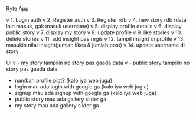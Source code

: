 Ryte App

v 1. Login auth
v 2. Register auth
v 3. Register rdb
v 4. new story rdb (data lain masuk, gak masuk username)
v 5. display profile details
v 6. display public story
v 7. display my story
v 8. update profile
v 9. like stories
v 10. delete stories
v 11. add insight pas regis
v 12. tampil insight di profile
v 13. masukin nilai insight(jumlah likes & jumlah post)
v 14. update username di story

UI
v - my story tampilin no story pas gaada data
v - public story tampilin no story pas gaada data
- nambah profile pict? (kalo iya web juga)
- login mau ada login with google ga (kalo iya web jug a)
- signup mau ada signup with google ga (kalo iya web juga)
- public story mau ada gallery slider ga
- my story mau ada gallery slider ga

